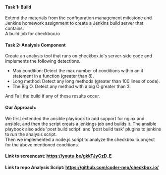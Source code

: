 
#### Task 1: Build
Extend the materials from the configuration management milestone and Jenkins homework assignment to create a Jenkins build server that contains:  
A build job for checkbox.io  

#### Task 2: Analysis Component
Create an analysis tool that runs on checkbox.io's server-side code and implements the following detections.
 - Max condition: Detect the max number of conditions within an if statement in a function (greater than 8).
 - Long method: Detect any long methods (greater than 100 lines of code).
 - The Big O. Detect any method with a big O greater than 3.

And Fail the build if any of these results occur.

#### Our Approach: 
We first extended the ansible playbook to add support for nginx and ansible, and then the script creats a jenkings job and builds it. The ansible playbook also adds 'post build script' and 'post build task' plugins to jenkins to run the analysis script.  
Then we implemented a node.js script to analyze the checkbox.io project for the above mentioned conditions. 

#### Link to screencast: https://youtu.be/gkkTJyGzD_E 
#### Link to repo Analysis Script: https://github.com/coder-neo/checkbox.io/
